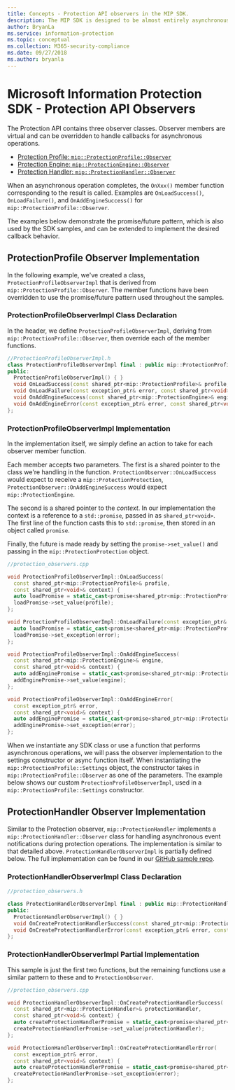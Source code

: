```yaml
---
title: Concepts - Protection API observers in the MIP SDK.
description: The MIP SDK is designed to be almost entirely asynchronous. This article will help you understand how Protection API observers are implemented and used for asynchronicity.
author: BryanLa
ms.service: information-protection
ms.topic: conceptual
ms.collection: M365-security-compliance
ms.date: 09/27/2018
ms.author: bryanla
---
```


# Microsoft Information Protection SDK - Protection API Observers

The Protection API contains three observer classes. Observer members are virtual and can be overridden to handle callbacks for asynchronous operations.

- [Protection Profile: `mip::ProtectionProfile::Observer`](reference/class_mip_ProtectionProfile_observer.md)
- [Protection Engine: `mip::ProtectionEngine::Observer`](reference/class_mip_ProtectionEngine_observer.md)
- [Protection Handler: `mip::ProtectionHandler::Observer`](reference/class_mip_Protectionhandler_observer.md)

When an asynchronous operation completes, the `OnXxx()` member function corresponding to the result is called. Examples are `OnLoadSuccess()`, `OnLoadFailure()`, and `OnAddEngineSuccess()` for `mip::ProtectionProfile::Observer`.

The examples below demonstrate the promise/future pattern, which is also used by the SDK samples, and can be extended to implement the desired callback behavior. 

## ProtectionProfile Observer Implementation

In the following example, we've created a class, `ProtectionProfileObserverImpl` that is derived from `mip::ProtectionProfile::Observer`. The member functions have been overridden to use the promise/future pattern used throughout the samples.

### ProtectionProfileObserverImpl Class Declaration

In the header, we define `ProtectionProfileObserverImpl`, deriving from `mip::ProtectionProfile::Observer`, then override each of the member functions.

```cpp
//ProtectionProfileObserverImpl.h
class ProtectionProfileObserverImpl final : public mip::ProtectionProfile::Observer {
public:
  ProtectionProfileObserverImpl() { }
  void OnLoadSuccess(const shared_ptr<mip::ProtectionProfile>& profile, const shared_ptr<void>& context) override;
  void OnLoadFailure(const exception_ptr& error, const shared_ptr<void>& context) override;
  void OnAddEngineSuccess(const shared_ptr<mip::ProtectionEngine>& engine, const shared_ptr<void>& context) override;
  void OnAddEngineError(const exception_ptr& error, const shared_ptr<void>& context) override;
};
```

### ProtectionProfileObserverImpl Implementation

In the implementation itself, we simply define an action to take for each observer member function.

Each member accepts two parameters. The first is a shared pointer to the class we're handling in the function. `ProtectionObserver::OnLoadSuccess` would expect to receive a `mip::ProtectionProtection`, `ProtectionObserver::OnAddEngineSuccess` would expect `mip::ProtectionEngine`.

The second is a shared pointer to the *context*. In our implementation the context is a reference to a `std::promise`, passed in as `shared_ptr<void>`. The first line of the function casts this to `std::promise`, then stored in an object called `promise`.

Finally, the future is made ready by setting the `promise->set_value()` and passing in the `mip::ProtectionProtection` object.

```cpp
//protection_observers.cpp

void ProtectionProfileObserverImpl::OnLoadSuccess(
  const shared_ptr<mip::ProtectionProfile>& profile,
  const shared_ptr<void>& context) {
  auto loadPromise = static_cast<promise<shared_ptr<mip::ProtectionProfile>>*>(context.get());
  loadPromise->set_value(profile);
};

void ProtectionProfileObserverImpl::OnLoadFailure(const exception_ptr& error, const shared_ptr<void>& context) {
  auto loadPromise = static_cast<promise<shared_ptr<mip::ProtectionProfile>>*>(context.get());
  loadPromise->set_exception(error);
};

void ProtectionProfileObserverImpl::OnAddEngineSuccess(
  const shared_ptr<mip::ProtectionEngine>& engine,
  const shared_ptr<void>& context) {
  auto addEnginePromise = static_cast<promise<shared_ptr<mip::ProtectionEngine>>*>(context.get());
  addEnginePromise->set_value(engine);
};

void ProtectionProfileObserverImpl::OnAddEngineError(
  const exception_ptr& error,
  const shared_ptr<void>& context) {
  auto addEnginePromise = static_cast<promise<shared_ptr<mip::ProtectionEngine>>*>(context.get());
  addEnginePromise->set_exception(error);
};
```

When we instantiate any SDK class or use a function that performs asynchronous operations, we will pass the observer implementation to the settings constructor or async function itself. When instantiating the `mip::ProtectionProfile::Settings` object, the constructor takes in `mip::ProtectionProfile::Observer` as one of the parameters. The example below shows our custom `ProtectionProfileObserverImpl`, used in a  `mip::ProtectionProfile::Settings` constructor.

## ProtectionHandler Observer Implementation

Similar to the Protection observer, `mip::ProtectionHandler` implements a `mip::ProtectionHandler::Observer` class for handling asynchronous event notifications during protection operations. The implementation is similar to that detailed above. `ProtectionHandlerObserverImpl` is partially defined below. The full implementation can be found in our [GitHub sample repo](https://azure.microsoft.com/resources/samples/?sort=0&term=mip+sdk).

### ProtectionHandlerObserverImpl Class Declaration

```cpp
//protection_observers.h

class ProtectionHandlerObserverImpl final : public mip::ProtectionHandler::Observer {
public:
  ProtectionHandlerObserverImpl() { }
  void OnCreateProtectionHandlerSuccess(const shared_ptr<mip::ProtectionHandler>& protectionHandler, const shared_ptr<void>& context) override;
  void OnCreateProtectionHandlerError(const exception_ptr& error, const shared_ptr<void>& context) override;
};
```

### ProtectionHandlerObserverImpl Partial Implementation

This sample is just the first two functions, but the remaining functions use a similar pattern to these and to `ProtectionObserver`.

```cpp
//protection_observers.cpp

void ProtectionHandlerObserverImpl::OnCreateProtectionHandlerSuccess(
  const shared_ptr<mip::ProtectionHandler>& protectionHandler,
  const shared_ptr<void>& context) {
  auto createProtectionHandlerPromise = static_cast<promise<shared_ptr<mip::ProtectionHandler>>*>(context.get());
  createProtectionHandlerPromise->set_value(protectionHandler);
};

void ProtectionHandlerObserverImpl::OnCreateProtectionHandlerError(
  const exception_ptr& error,
  const shared_ptr<void>& context) {
  auto createProtectionHandlerPromise = static_cast<promise<shared_ptr<mip::ProtectionHandler>>*>(context.get());
  createProtectionHandlerPromise->set_exception(error);
};
```

